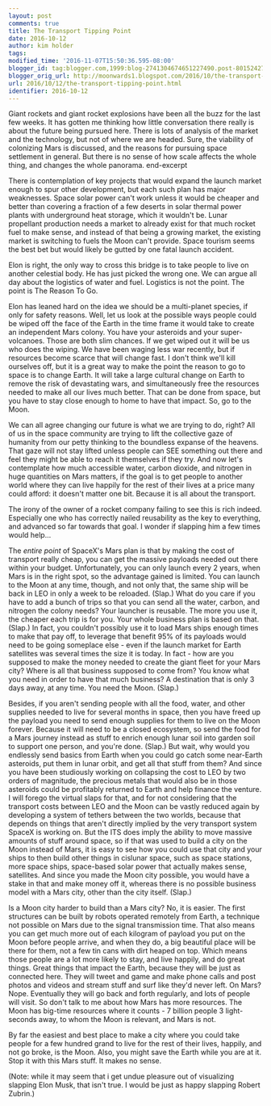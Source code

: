 ```yaml
---
layout: post
comments: true
title: The Transport Tipping Point
date: 2016-10-12
author: kim holder
tags:
modified_time: '2016-11-07T15:50:36.595-08:00'
blogger_id: tag:blogger.com,1999:blog-2741304674651227490.post-8015242725827994514
blogger_orig_url: http://moonwards1.blogspot.com/2016/10/the-transport-tipping-point.html
url: 2016/10/12/the-transport-tipping-point.html
identifier: 2016-10-12
---
```


Giant rockets and giant rocket explosions have been all the buzz for the last few weeks. It has gotten me thinking how little conversation there really is about the future being pursued here. There is lots of analysis of the market and the technology, but not of where we are headed. Sure, the viability of colonizing Mars is discussed, and the reasons for pursuing space settlement in general. But there is no sense of how scale affects the whole thing, and changes the whole panorama.
end-excerpt

There is contemplation of key projects that would expand the launch market enough to spur other development, but each such plan has major weaknesses. Space solar power can't work unless it would be cheaper and better than covering a fraction of a few deserts in solar thermal power plants with underground heat storage, which it wouldn't be. Lunar propellant production needs a market to already exist for that much rocket fuel to make sense, and instead of that being a growing market, the existing market is switching to fuels the Moon can't provide. Space tourism seems the best bet but would likely be gutted by one fatal launch accident.

Elon is right, the only way to cross this bridge is to take people to live on another celestial body. He has just picked the wrong one. We can argue all day about the logistics of water and fuel. Logistics is not the point. The point is The Reason To Go.

Elon has leaned hard on the idea we should be a multi-planet species, if only for safety reasons. Well, let us look at the possible ways people could be wiped off the face of the Earth in the time frame it would take to create an independent Mars colony. You have your asteroids and your super-volcanoes. Those are both slim chances. If we get wiped out it will be us who does the wiping. We have been waging less war recently, but if resources become scarce that will change fast. I don't think we'll kill ourselves off, but it is a great way to make the point the reason to go to space is to change Earth. It will take a large cultural change on Earth to remove the risk of devastating wars, and simultaneously free the resources needed to make all our lives much better. That can be done from space, but you have to stay close enough to home to have that impact. So, go to the Moon.

We can all agree changing our future is what we are trying to do, right? All of us in the space community are trying to lift the collective gaze of humanity from our petty thinking to the boundless expanse of the heavens. That gaze will not stay lifted unless people can SEE something out there and feel they might be able to reach it themselves if they try. And now let's contemplate how much accessible water, carbon dioxide, and nitrogen in huge quantities on Mars matters, if the goal is to get people to another world where they can live happily for the rest of their lives at a price many could afford: it doesn't matter one bit. Because it is all about the transport.

The irony of the owner of a rocket company failing to see this is rich indeed. Especially one who has correctly nailed reusability as the key to everything, and advanced so far towards that goal. I wonder if slapping him a few times would help...

The *entire point* of SpaceX's Mars plan is that by making the cost of transport really cheap, you can get the massive payloads needed out there within your budget. Unfortunately, you can only launch every 2 years, when Mars is in the right spot, so the advantage gained is limited. You can launch to the Moon at any time, though, and not only that, the same ship will be back in LEO in only a week to be reloaded. (Slap.) What do you care if you have to add a bunch of trips so that you can send all the water, carbon, and nitrogen the colony needs? Your launcher is reusable. The more you use it, the cheaper each trip is for you. Your whole business plan is based on that. (Slap.) In fact, you couldn't possibly use it to load Mars ships enough times to make that pay off, to leverage that benefit 95% of its payloads would need to be going someplace else - even if the launch market for Earth satellites was several times the size it is today. In fact - how are you supposed to make the money needed to create the giant fleet for your Mars city? Where is all that business supposed to come from? You know what you need in order to have that much business? A destination that is only 3 days away, at any time. You need the Moon. (Slap.)

Besides, if you aren't sending people with all the food, water, and other supplies needed to live for several months in space, then you have freed up the payload you need to send enough supplies for them to live on the Moon forever. Because it will need to be a closed ecosystem, so send the food for a Mars journey instead as stuff to enrich enough lunar soil into garden soil to support one person, and you're done. (Slap.) But wait, why would you endlessly send basics from Earth when you could go catch some near-Earth asteroids, put them in lunar orbit, and get all that stuff from them? And since you have been studiously working on collapsing the cost to LEO by two orders of magnitude, the precious metals that would also be in those asteroids could be profitably returned to Earth and help finance the venture. I will forego the virtual slaps for that, and for not considering that the transport costs between LEO and the Moon can be vastly reduced again by developing a system of tethers between the two worlds, because that depends on things that aren't directly implied by the very transport system SpaceX is working on. But the ITS does imply the ability to move massive amounts of stuff around space, so if that was used to build a city on the Moon instead of Mars, it is easy to see how you could use that city and your ships to then build other things in cislunar space, such as space stations, more space ships, space-based solar power that actually makes sense, satellites. And since you made the Moon city possible, you would have a stake in that and make money off it, whereas there is no possible business model with a Mars city, other than the city itself. (Slap.)

Is a Moon city harder to build than a Mars city? No, it is easier. The first structures can be built by robots operated remotely from Earth, a technique not possible on Mars due to the signal transmission time. That also means you can get much more out of each kilogram of payload you put on the Moon before people arrive, and when they do, a big beautiful place will be there for them, not a few tin cans with dirt heaped on top. Which means those people are a lot more likely to stay, and live happily, and do great things. Great things that impact the Earth, because they will be just as connected here. They will tweet and game and make phone calls and post photos and videos and stream stuff and surf like they'd never left. On Mars? Nope. Eventually they will go back and forth regularly, and lots of people will visit. So don't talk to me about how Mars has more resources. The Moon has big-time resources where it counts - 7 billion people 3 light-seconds away, to whom the Moon is relevant, and Mars is not.

By far the easiest and best place to make a city where you could take people for a few hundred grand to live for the rest of their lives, happily, and not go broke, is the Moon. Also, you might save the Earth while you are at it. Stop it with this Mars stuff. It makes no sense.

(Note: while it may seem that i get undue pleasure out of visualizing slapping Elon Musk, that isn't true. I would be just as happy slapping Robert Zubrin.)
